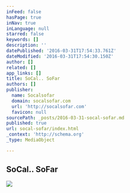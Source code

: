 ```yaml
---
inFeed: false
hasPage: true
inNav: true
inLanguage: null
starred: false
keywords: []
description: ''
datePublished: '2016-03-31T17:54:33.761Z'
dateModified: '2016-03-31T17:54:30.150Z'
author: []
related: []
app_links: []
title: SoCal.. SoFar
authors: []
publisher:
  name: Socalsofar
  domain: socalsofar.com
  url: 'http://socalsofar.com'
  favicon: null
sourcePath: _posts/2016-03-31-socal-sofar.md
published: true
url: socal-sofar/index.html
_context: 'http://schema.org'
_type: MediaObject

---
```

<article style=""><h1>SoCal.. SoFar</h1><img src="https://s3-us-west-2.amazonaws.com/the-grid-img/p/a6795cf58bdd38a2d62c9a6037b52b7185e091eb.jpg" /></article>